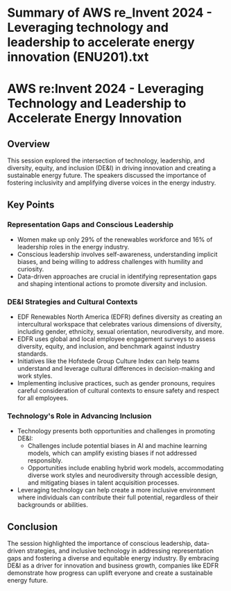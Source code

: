 # Summary of AWS re_Invent 2024 - Leveraging technology and leadership to accelerate energy innovation (ENU201).txt

# AWS re:Invent 2024 - Leveraging Technology and Leadership to Accelerate Energy Innovation

## Overview

This session explored the intersection of technology, leadership, and diversity, equity, and inclusion (DE&I) in driving innovation and creating a sustainable energy future. The speakers discussed the importance of fostering inclusivity and amplifying diverse voices in the energy industry.

## Key Points

### Representation Gaps and Conscious Leadership

- Women make up only 29% of the renewables workforce and 16% of leadership roles in the energy industry.
- Conscious leadership involves self-awareness, understanding implicit biases, and being willing to address challenges with humility and curiosity.
- Data-driven approaches are crucial in identifying representation gaps and shaping intentional actions to promote diversity and inclusion.

### DE&I Strategies and Cultural Contexts

- EDF Renewables North America (EDFR) defines diversity as creating an intercultural workspace that celebrates various dimensions of diversity, including gender, ethnicity, sexual orientation, neurodiversity, and more.
- EDFR uses global and local employee engagement surveys to assess diversity, equity, and inclusion, and benchmark against industry standards.
- Initiatives like the Hofstede Group Culture Index can help teams understand and leverage cultural differences in decision-making and work styles.
- Implementing inclusive practices, such as gender pronouns, requires careful consideration of cultural contexts to ensure safety and respect for all employees.

### Technology's Role in Advancing Inclusion

- Technology presents both opportunities and challenges in promoting DE&I:
  - Challenges include potential biases in AI and machine learning models, which can amplify existing biases if not addressed responsibly.
  - Opportunities include enabling hybrid work models, accommodating diverse work styles and neurodiversity through accessible design, and mitigating biases in talent acquisition processes.
- Leveraging technology can help create a more inclusive environment where individuals can contribute their full potential, regardless of their backgrounds or abilities.

## Conclusion

The session highlighted the importance of conscious leadership, data-driven strategies, and inclusive technology in addressing representation gaps and fostering a diverse and equitable energy industry. By embracing DE&I as a driver for innovation and business growth, companies like EDFR demonstrate how progress can uplift everyone and create a sustainable energy future.